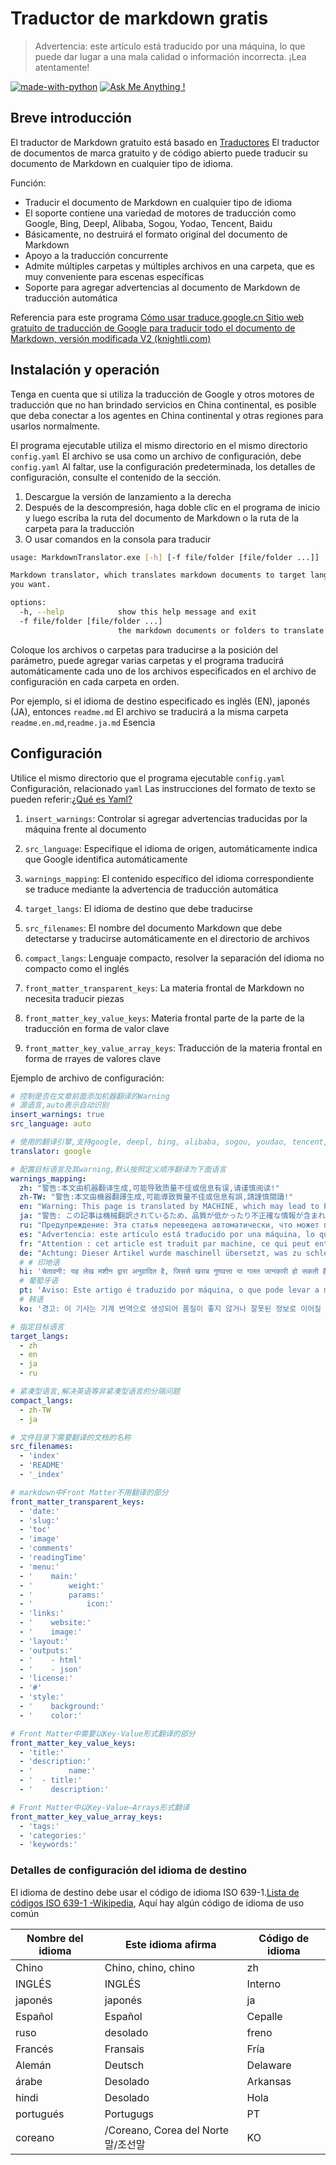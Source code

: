 # Traductor de markdown gratis

> Advertencia: este artículo está traducido por una máquina, lo que puede dar lugar a una mala calidad o información incorrecta. ¡Lea atentamente!


[![made-with-python](https://img.shields.io/badge/Made%20with-Python-1f425f.svg)](https://www.python.org/)
[![Ask Me Anything !](https://img.shields.io/badge/Ask%20me-anything-1abc9c.svg)](https://GitHub.com/Naereen/ama)

## Breve introducción

El traductor de Markdown gratuito está basado en [Traductores](https://github.com/UlionTse/translators) El traductor de documentos de marca gratuito y de código abierto puede traducir su documento de Markdown en cualquier tipo de idioma.

Función:

- Traducir el documento de Markdown en cualquier tipo de idioma
- El soporte contiene una variedad de motores de traducción como Google, Bing, Deepl, Alibaba, Sogou, Yodao, Tencent, Baidu
- Básicamente, no destruirá el formato original del documento de Markdown
- Apoyo a la traducción concurrente
- Admite múltiples carpetas y múltiples archivos en una carpeta, que es muy conveniente para escenas específicas
- Soporte para agregar advertencias al documento de Markdown de traducción automática

Referencia para este programa [Cómo usar traduce.google.cn Sitio web gratuito de traducción de Google para traducir todo el documento de Markdown, versión modificada V2 (knightli.com)](https://www.knightli.com/zh-tw/2022/04/24/免費-google-翻譯-整篇-markdown-文檔-修改版/)

## Instalación y operación

Tenga en cuenta que si utiliza la traducción de Google y otros motores de traducción que no han brindado servicios en China continental, es posible que deba conectar a los agentes en China continental y otras regiones para usarlos normalmente.

El programa ejecutable utiliza el mismo directorio en el mismo directorio `config.yaml` El archivo se usa como un archivo de configuración, debe `config.yaml` Al faltar, use la configuración predeterminada, los detalles de configuración, consulte el contenido de la sección.

1. Descargue la versión de lanzamiento a la derecha
2. Después de la descompresión, haga doble clic en el programa de inicio y luego escriba la ruta del documento de Markdown o la ruta de la carpeta para la traducción
3. O usar comandos en la consola para traducir

```bash
usage: MarkdownTranslator.exe [-h] [-f file/folder [file/folder ...]]

Markdown translator, which translates markdown documents to target languages
you want.

options:
  -h, --help            show this help message and exit
  -f file/folder [file/folder ...]
                        the markdown documents or folders to translate.
```

Coloque los archivos o carpetas para traducirse a la posición del parámetro, puede agregar varias carpetas y el programa traducirá automáticamente cada uno de los archivos especificados en el archivo de configuración en cada carpeta en orden.

Por ejemplo, si el idioma de destino especificado es inglés (EN), japonés (JA), entonces `readme.md` El archivo se traducirá a la misma carpeta `readme.en.md`,`readme.ja.md` Esencia

## Configuración

Utilice el mismo directorio que el programa ejecutable `config.yaml` Configuración, relacionado `yaml` Las instrucciones del formato de texto se pueden referir:[¿Qué es Yaml?](https://www.redhat.com/en/topics/automation/what-is-yaml)

1. `insert_warnings`: Controlar si agregar advertencias traducidas por la máquina frente al documento

2. `src_language`: Especifique el idioma de origen, automáticamente indica que Google identifica automáticamente

3. `warnings_mapping`: El contenido específico del idioma correspondiente se traduce mediante la advertencia de traducción automática

4. `target_langs`: El idioma de destino que debe traducirse

5. `src_filenames`: El nombre del documento Markdown que debe detectarse y traducirse automáticamente en el directorio de archivos

6. `compact_langs`: Lenguaje compacto, resolver la separación del idioma no compacto como el inglés

7. `front_matter_transparent_keys`: La materia frontal de Markdown no necesita traducir piezas

8. `front_matter_key_value_keys`: Materia frontal parte de la parte de la traducción en forma de valor clave

9. `front_matter_key_value_array_keys`: Traducción de la materia frontal en forma de rrayes de valores clave

Ejemplo de archivo de configuración:

```yaml
# 控制是否在文章前面添加机器翻译的Warning
# 源语言,auto表示自动识别
insert_warnings: true
src_language: auto

# 使用的翻译引擎,支持google, deepl, bing, alibaba, sogou, youdao, tencent, baidu等翻译引擎
translator: google

# 配置目标语言及其warning,默认按照定义顺序翻译为下面语言
warnings_mapping:
  zh: "警告:本文由机器翻译生成,可能导致质量不佳或信息有误,请谨慎阅读!"
  zh-TW: "警告:本文由機器翻譯生成,可能導致質量不佳或信息有誤,請謹慎閱讀!"
  en: "Warning: This page is translated by MACHINE, which may lead to POOR QUALITY or INCORRECT INFORMATION, please read with CAUTION!"
  ja: "警告: この記事は機械翻訳されているため、品質が低かったり不正確な情報が含まれる可能性があります。よくお読みください。"
  ru: "Предупреждение: Эта статья переведена автоматически, что может привести к некачественной или неверной информации, пожалуйста, внимательно прочитайте!"
  es: "Advertencia: este artículo está traducido por una máquina, lo que puede dar lugar a una mala calidad o información incorrecta. ¡Lea atentamente!"
  fr: "Attention : cet article est traduit par machine, ce qui peut entraîner une mauvaise qualité ou des informations incorrectes, veuillez lire attentivement !"
  de: "Achtung: Dieser Artikel wurde maschinell übersetzt, was zu schlechter Qualität oder falschen Informationen führen kann, bitte sorgfältig lesen!"
  # # 印地语
  hi: 'चेतावनी: यह लेख मशीन द्वारा अनुवादित है, जिससे खराब गुणवत्ता या गलत जानकारी हो सकती है, कृपया ध्यान से पढ़ें!'
  # 葡萄牙语
  pt: 'Aviso: Este artigo é traduzido por máquina, o que pode levar a má qualidade ou informações incorretas, leia com atenção!'
  # 韩语
  ko: '경고: 이 기사는 기계 번역으로 생성되어 품질이 좋지 않거나 잘못된 정보로 이어질 수 있으므로 주의 깊게 읽으십시오!'

# 指定目标语言
target_langs:
  - zh
  - en
  - ja
  - ru

# 紧凑型语言,解决英语等非紧凑型语言的分隔问题
compact_langs:
  - zh-TW
  - ja

# 文件目录下需要翻译的文档的名称
src_filenames:
  - 'index'
  - 'README'
  - '_index'

# markdown中Front Matter不用翻译的部分
front_matter_transparent_keys:
  - 'date:'
  - 'slug:'
  - 'toc'
  - 'image'
  - 'comments'
  - 'readingTime'
  - 'menu:'
  - '    main:'
  - '        weight:'
  - '        params:'
  - '            icon:'
  - 'links:'
  - '    website:'
  - '    image:'
  - 'layout:'
  - 'outputs:'
  - '    - html'
  - '    - json'
  - 'license:'
  - '#'
  - 'style:'
  - '    background:'
  - '    color:'

# Front Matter中需要以Key-Value形式翻译的部分
front_matter_key_value_keys:
  - 'title:'
  - 'description:'
  - '        name:'
  - '  - title:'
  - '    description:'

# Front Matter中以Key-Value—Arrays形式翻译
front_matter_key_value_array_keys:
  - 'tags:'
  - 'categories:'
  - 'keywords:'
```

### Detalles de configuración del idioma de destino

El idioma de destino debe usar el código de idioma ISO 639-1.[Lista de códigos ISO 639-1 -Wikipedia](https://en.wikipedia.org/wiki/List_of_ISO_639-1_codes), Aquí hay algún código de idioma de uso común

|Nombre del idioma|Este idioma afirma|Código de idioma|
| ---------- | ------------------------------ | -------- |
|Chino|Chino, chino, chino|zh|
|INGLÉS|INGLÉS|Interno|
|japonés|japonés|ja|
|Español|Español|Cepalle|
|ruso|desolado|freno|
|Francés|Fransais|Fría|
|Alemán|Deutsch|Delaware|
|árabe|Desolado|Arkansas|
|hindi|Desolado|Hola|
|portugués|Portugugs|PT|
|coreano|/Coreano, Corea del Norte 말/조선말|KO|
